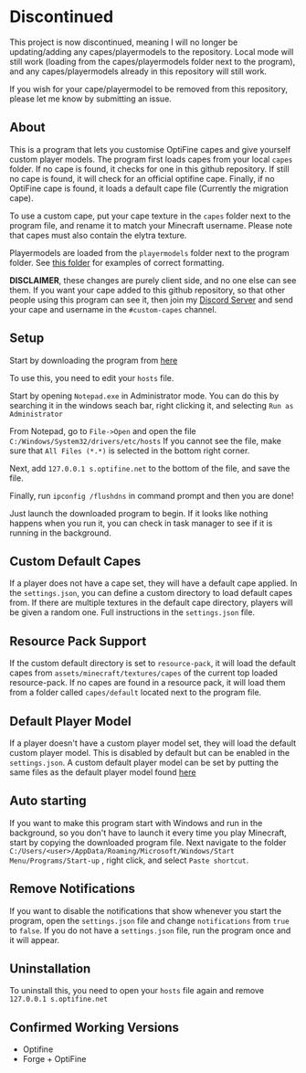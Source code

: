 # Discontinued

This project is now discontinued, meaning I will no longer be updating/adding any capes/playermodels to the repository. Local mode will still work (loading from the capes/playermodels folder next to the program), and any capes/playermodels already in this repository will still work.

If you wish for your cape/playermodel to be removed from this repository, please let me know by submitting an issue.

## About

This is a program that lets you customise OptiFine capes and give yourself custom player models. 
The program first loads capes from your local `capes` folder. If no cape is found, it checks for one in this github repository. If still no cape is found, it will check for an official optifine cape. Finally, if no OptiFine cape is found, it loads a default cape file (Currently the migration cape). 

To use a custom cape, put your cape texture in the `capes` folder next to the program file, and rename it to match your Minecraft username. Please note that capes must also contain the elytra texture.

Playermodels are loaded from the `playermodels` folder next to the program folder. See [this folder](https://github.com/ewanhowell5195/customOptiFineCapeServer/tree/main/playermodels) for examples of correct formatting.

**DISCLAIMER**, these changes are purely client side, and no one else can see them.
If you want your cape added to this github repository, so that other people using this program can see it, then join my [Discord Server](https://discord.com/invite/pkRxtGw) and send your cape and username in the `#custom-capes` channel.

## Setup

Start by downloading the program from [here](https://github.com/ewanhowell5195/customOptiFineCapeServer/releases)

To use this, you need to edit your `hosts` file. 

Start by opening `Notepad.exe` in Administrator mode. You can do this by searching it in the windows seach bar, right clicking it, and selecting `Run as Administrator`

From Notepad, go to `File->Open` and open the file `C:/Windows/System32/drivers/etc/hosts`
If you cannot see the file, make sure that `All Files (*.*)` is selected in the bottom right corner.

Next, add `127.0.0.1 s.optifine.net` to the bottom of the file, and save the file.

Finally, run `ipconfig /flushdns` in command prompt and then you are done!

Just launch the downloaded program to begin. If it looks like nothing happens when you run it, you can check in task manager to see if it is running in the background.

## Custom Default Capes

If a player does not have a cape set, they will have a default cape applied.
In the `settings.json`, you can define a custom directory to load default capes from.
If there are multiple textures in the default cape directory, players will be given a random one.
Full instructions in the `settings.json` file.

## Resource Pack Support

If the custom default directory is set to `resource-pack`, it will load the default capes from `assets/minecraft/textures/capes` of the current top loaded resource-pack.
If no capes are found in a resource pack, it will load them from a folder called `capes/default` located next to the program file.

## Default Player Model

If a player doesn't have a custom player model set, they will load the default custom player model. This is disabled by default but can be enabled in the `settings.json`. A custom default player model can be set by putting the same files as the default player model found [here](https://github.com/ewanhowell5195/customOptiFineCapeServer/tree/main/playermodels)

## Auto starting

If you want to make this program start with Windows and run in the background, so you don't have to launch it every time you play Minecraft, start by copying the downloaded program file.
Next navigate to the folder `C:/Users/<user>/AppData/Roaming/Microsoft/Windows/Start Menu/Programs/Start-up` , right click, and select `Paste shortcut`.

## Remove Notifications

If you want to disable the notifications that show whenever you start the program, open the `settings.json` file and change `notifications` from `true` to `false`.
If you do not have a `settings.json` file, run the program once and it will appear.

## Uninstallation

To uninstall this, you need to open your `hosts` file again and remove `127.0.0.1 s.optifine.net`

## Confirmed Working Versions

- Optifine
- Forge + OptiFine